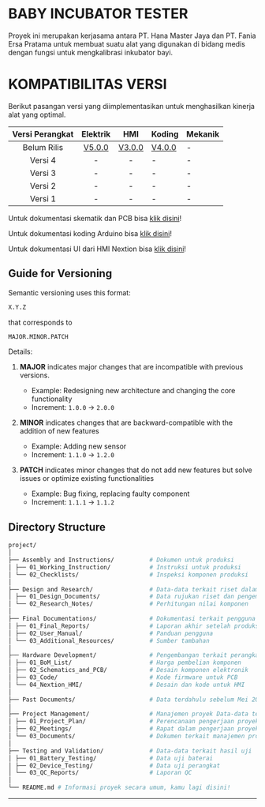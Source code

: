 # BABY INCUBATOR TESTER
Proyek ini merupakan kerjasama antara PT. Hana Master Jaya dan PT. Fania Ersa Pratama untuk membuat suatu alat yang digunakan di bidang medis dengan fungsi untuk mengkalibrasi inkubator bayi.

# KOMPATIBILITAS VERSI
Berikut pasangan versi yang diimplementasikan untuk menghasilkan kinerja alat yang optimal.

| Versi Perangkat |                                 Elektrik                                 |                                     HMI                                      | Koding                                                                    | Mekanik |
|:---------------:|:------------------------------------------------------------------------:|:----------------------------------------------------------------------------:|---------------------------------------------------------------------------|---------|
|   Belum Rilis   | [V5.0.0](Hardware_Development/02_Schematics_and_PCB/PCB_Utama.md#v500-belum-dirilis) | [V3.0.0](Hardware_Development/04_Nextion_HMI/Kode_HMI.md#v300-belum-dirilis) | [V4.0.0](Hardware_Development/03_Code/Kode_Arduino.md#v400-belum-dirilis) | -       |
|     Versi 4     |                                    -                                     |                                      -                                       | -                                                                         | -       |
|     Versi 3     |                                    -                                     |                                      -                                       | -                                                                         | -       |
|     Versi 2     |                                    -                                     |                                      -                                       | -                                                                         | -       |
|     Versi 1     |                                    -                                     |                                      -                                       | -                                                                         | -       |


Untuk dokumentasi skematik dan PCB bisa [klik disini](Hardware_Development/02_Schematics_and_PCB/Main_PCB-en.md)!

Untuk dokumentasi koding Arduino bisa [klik disini](Hardware_Development/03_Code/Arduino_Code-en.md)!

Untuk dokumentasi UI dari HMI Nextion bisa [klik disini](Hardware_Development/04_Nextion_HMI/HMI_Code-en.md)!

## Guide for Versioning
Semantic versioning uses this format:
```bash
X.Y.Z
```
that corresponds to
```bash
MAJOR.MINOR.PATCH
```
Details:
1. **MAJOR** indicates major changes that are incompatible with previous versions.
	- Example: Redesigning new architecture and changing the core functionality
	- Increment: `1.0.0` &rarr; `2.0.0`

2. **MINOR** indicates changes that are backward-compatible with the addition of new features
	- Example: Adding new sensor
	- Increment: `1.1.0` &rarr; `1.2.0`

3. **PATCH** indicates minor changes that do not add new features but solve issues or optimize existing functionalities
	- Example: Bug fixing, replacing faulty component
	- Increment: `1.1.1` &rarr; `1.1.2`

<a name="directory_structure"></a>

## Directory Structure

```bash
project/
│
├── Assembly and Instructions/          # Dokumen untuk produksi
│ ├── 01_Working_Instruction/           # Instruksi untuk produksi
│ └── 02_Checklists/                    # Inspeksi komponen produksi
│
├── Design and Research/                # Data-data terkait riset dalam pengembangan
│ ├── 01_Design_Documents/              # Data rujukan riset dan pengembangan
│ └── 02_Research_Notes/                # Perhitungan nilai komponen
│
├── Final Documentations/               # Dokumentasi terkait pengguna akhir
│ ├── 01_Final_Reports/                 # Laporan akhir setelah produksi
│ ├── 02_User_Manual/                   # Panduan pengguna
│ └── 03_Additional_Resources/          # Sumber tambahan
│
├── Hardware Development/               # Pengembangan terkait perangkat keras
│ ├── 01_BoM_List/                      # Harga pembelian komponen
│ ├── 02_Schematics_and_PCB/            # Desain komponen elektronik
│ ├── 03_Code/                          # Kode firmware untuk PCB
│ └── 04_Nextion_HMI/                   # Desain dan kode untuk HMI
│
├── Past Documents/                     # Data terdahulu sebelum Mei 2023
│
├── Project Management/                 # Manajemen proyek Data-data terkait riset dalam pengembangan
│ ├── 01_Project_Plan/                  # Perencanaan pengerjaan proyek
│ ├── 02_Meetings/                      # Rapat dalam pengerjaan proyek
│ └── 03_Documents/                     # Dokumen terkait manajemen proyek seperti MoM
│
├── Testing and Validation/             # Data-data terkait hasil uji
│ ├── 01_Battery_Testing/               # Data uji baterai
│ ├── 02_Device_Testing/                # Data uji perangkat
│ └── 03_QC_Reports/                    # Laporan QC
│ 
└── README.md # Informasi proyek secara umum, kamu lagi disini!
```
- - - -




